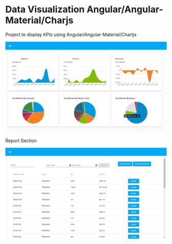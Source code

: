 # Data Visualization Angular/Angular-Material/Charjs

Project to display KPIs using Angular/Angular-Material/Chartjs

![Dashboard](gitassets/Dashboard.JPG)

Report Section

![Reports](gitassets/Reports.jpg)
